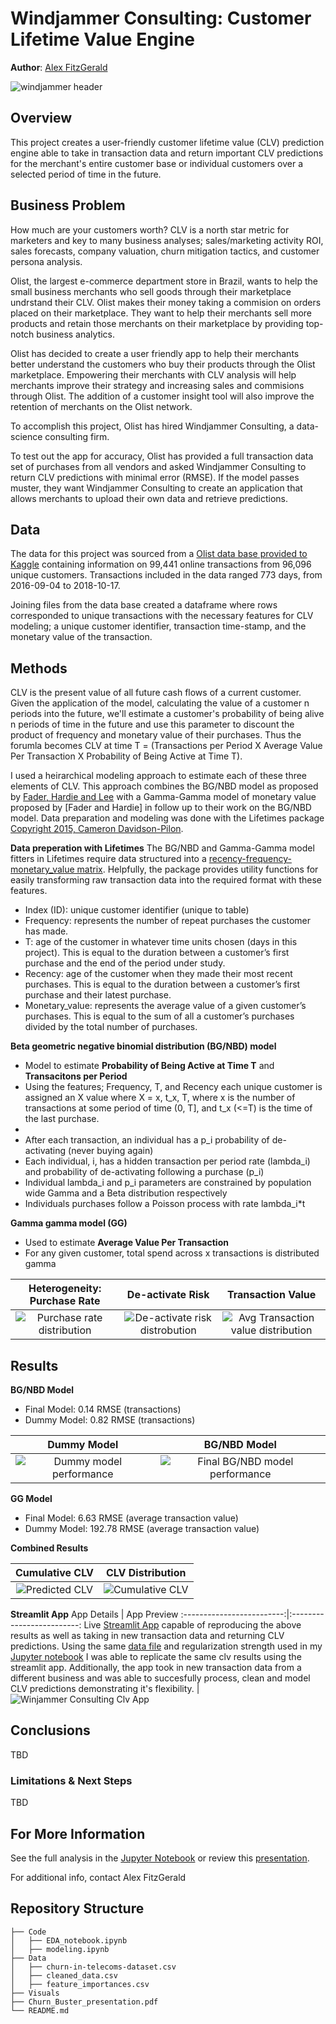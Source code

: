 # Windjammer Consulting: Customer Lifetime Value Engine

**Author**: [Alex FitzGerald](https://www.linkedin.com/in/alex-fitzgerald-0734076a/)

![windjammer header](visuals/windjammer_logo.jpg)

## Overview
This project creates a user-friendly customer lifetime value (CLV) prediction engine able to take in transaction data and return important CLV predictions for the merchant's entire customer base or individual customers over a selected period of time in the future.

## Business Problem
How much are your customers worth? CLV is a north star metric for marketers and key to many business analyses; sales/marketing activity ROI, sales forecasts, company valuation, churn mitigation tactics, and customer persona analysis. 

Olist, the largest e-commerce department store in Brazil, wants to help the small business merchants who sell goods through their marketplace undrstand their CLV. Olist makes their money taking a commision on orders placed on their marketplace. They want to help their merchants sell more products and retain those merchants on their marketplace by providing top-notch business analytics.

Olist has decided to create a user friendly app to help their merchants better understand the customers who buy their products through the Olist marketplace. Empowering their merchants with CLV analysis will help merchants improve their strategy and increasing sales and commisions through Olist. The addition of a customer insight tool will also improve the retention of merchants on the Olist network. 

To accomplish this project, Olist has hired Windjammer Consulting, a data-science consulting firm.

To test out the app for accuracy, Olist has provided a full transaction data set of purchases from all vendors and asked Windjammer Consulting to return CLV predictions with minimal error (RMSE).
If the model passes muster, they want Windjammer Consulting to create an application that allows merchants to upload their own data and retrieve predictions.

## Data

The data for this project was sourced from a [Olist data base provided to Kaggle](https://www.kaggle.com/datasets/olistbr/brazilian-ecommerce) containing information on 99,441 online transactions from 96,096 unique customers. Transactions included in the data ranged 773 days, from 2016-09-04 to 2018-10-17.

Joining files from the data base created a dataframe where rows corresponded to unique transactions with the necessary features for CLV modeling; a unique customer identifier, transaction time-stamp, and the monetary value of the transaction.


## Methods
CLV is the present value of all future cash flows of a current customer. Given the application of the model, calculating the value of a customer n periods into the future, we'll estimate a customer's probability of being alive n periods of time in the future and use this parameter to discount the product of frequency and monetary value of their purchases. Thus the forumla becomes CLV at time T = (Transactions per Period X Average Value Per Transaction X Probability of Being Active at Time T).

I used a heirarchical modeling approach to estimate each of these three elements of CLV. This approach combines the BG/NBD model as proposed by [Fader, Hardie and Lee](http://www.brucehardie.com/papers/bgnbd_2004-04-20.pdf) with a Gamma-Gamma model of monetary value proposed by [Fader and Hardie] in follow up to their work on the BG/NBD model. Data preparation and modeling was done with the Lifetimes package [Copyright 2015, Cameron Davidson-Pilon](https://lifetimes.readthedocs.io/en/latest/). 

**Data preperation with Lifetimes**
The BG/NBD and Gamma-Gamma model fitters in Lifetimes require data structured into a [recency-frequency-monetary_value matrix](https://lifetimes.readthedocs.io/en/latest/Quickstart.html#the-shape-of-your-data). Helpfully, the package provides utility functions for easily transforming raw transaction data into the required format with these features.
- Index (ID): unique customer identifier (unique to table)
- Frequency: represents the number of repeat purchases the customer has made.
- T: age of the customer in whatever time units chosen (days in this project). This is equal to the duration between a customer’s first purchase and the end of the period under study.
- Recency: age of the customer when they made their most recent purchases. This is equal to the duration between a customer’s first purchase and their latest purchase.
- Monetary_value: represents the average value of a given customer’s purchases. This is equal to the sum of all a customer’s purchases divided by the total number of purchases.

**Beta geometric negative binomial distribution (BG/NBD) model**
- Model to estimate **Probability of Being Active at Time T** and **Transacitons per Period**
- Using the features; Frequency, T, and Recency each unique customer is assigned an X value where X = x, t_x, T, where x is the number of transactions at some period of time (0, T], and t_x (<=T) is the time of the last purchase.
- 
- After each transaction, an individual has a p_i probability of de-activating (never buying again)
- Each individual, i, has a hidden transaction per period rate (lambda_i) and probability of de-activating following a purchase (p_i)
- Individual lambda_i and p_i parameters are constrained by population wide Gamma and a Beta distribution respectively
- Individuals purchases follow a Poisson process with rate lambda_i*t 

**Gamma gamma model (GG)**
- Used to estimate **Average Value Per Transaction**
- For any given customer, total spend across x transactions is distributed gamma

Heterogeneity: Purchase Rate              |  De-activate Risk |  Transaction Value
:-------------------------:|:-------------------------:|:-------------------------:
![Purchase rate distribution](visuals/gamma_purchase_rate_dist.png)  |  ![De-activate risk distrobution](visuals/beta_deactivate_risk_dist.png) |  ![Avg Transaction value distribution](visuals/avg_transaction_value_dist.png)

## Results
**BG/NBD Model** 
- Final Model: 0.14 RMSE (transactions)
- Dummy Model: 0.82 RMSE (transactions)

Dummy Model             |  BG/NBD Model
:-------------------------:|:-------------------------:
![Dummy model performance](visuals/dummy_model_performance_repeat_purchasers.png)  |  ![Final BG/NBD model performance](visuals/final_bgf_model_performance.png)


**GG Model**
- Final Model: 6.63 RMSE (average transaction value)
- Dummy Model: 192.78 RMSE (average transaction value)

**Combined Results**

Cumulative CLV             |  CLV Distribution
:-------------------------:|:-------------------------:
![Predicted CLV ](visuals/cumulative_clv_future.png)  |  ![Cumulative CLV ](visuals/dist_of_clv_in_next_12months.png)



**Streamlit App**
App Details             |  App Preview
:-------------------------:|:-------------------------:
Live [Streamlit App](https://zander1268-custorama-streamlitwindjammer-clv-engine-jlp5js.streamlitapp.com/) capable of reproducing the above results as well as taking in new transaction data and returning CLV predictions. Using the same [data file](data/lifetimes_object_df.csv) and regularization strength used in my [Jupyter notebook](final_bg_nbd_modeling.ipynb) I was able to replicate the same clv results using the streamlit app. Additionally, the app took in new transaction data from a different business and was able to succesfully process, clean and model CLV predictions demonstrating it's flexibility. |  ![Winjammer Consulting Clv App ](visuals/windjammer_consulting_clv_app.png)

## Conclusions
TBD

### Limitations & Next Steps

TBD

 
## For More Information

See the full analysis in the [Jupyter Notebook](./Code/modeling.ipynb) or review this [presentation](./Churn_Buster_presentation.pdf).

For additional info, contact Alex FitzGerald

## Repository Structure

```
├── Code
│   ├── EDA_notebook.ipynb
│   ├── modeling.ipynb
├── Data
│   ├── churn-in-telecoms-dataset.csv
│   ├── cleaned_data.csv
│   ├── feature_importances.csv
├── Visuals
├── Churn_Buster_presentation.pdf
└── README.md
```
